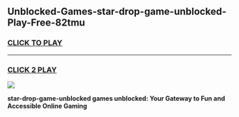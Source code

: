 
## Unblocked-Games-star-drop-game-unblocked-Play-Free-82tmu
<h3>
<a href="https://premium76.site?title=star-drop-game-unblocked&ref=15A">CLICK TO PLAY</a></h3>
<hr>

<h3>
<a href="https://premium76.site?title=star-drop-game-unblocked&ref=15A">CLICK 2 PLAY</a>
  
</h3>

<a href="https://premium76.site?title=star-drop-game-unblocked&ref=15A"><img src="https://clearcache.store/games.png"></a>


**star-drop-game-unblocked games unblocked: Your Gateway to Fun and Accessible Online Gaming**
